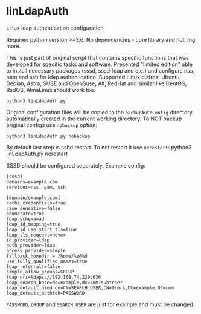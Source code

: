 # linLdapAuth
Linux ldap authentication configuration

Required python version >=3.6. No dependencies - core library and nothing more.

This is just part of original script that contains specific functions that was developed for specific tasks and software. Presented "limited edition" able to install necessary packages (sssd, sssd-ldap and etc.) and configure nss, pam and ssh for ldap authentication.
Supported Linux distros: Ubuntu, Debian, Astra, SUSE and OpenSuse, Alt, RedHat and similar like CentOS, RedOS, AlmaLinux should work too.

```
python3 linLdapAuth.py
```
Original configuration files will be copied to the `backupAuthConfig` directory automatically created in the current working directory.
To NOT backup original configs use `nobackup` option:
```
python3 linLdapAuth.py nobackup
```
By default last step is sshd restart. To not restart it use `norestart`:
python3 linLdapAuth.py norestart

SSSD should be configured separately.
Example config:
```
[sssd]
domains=example.com
services=nss, pam, ssh

[domain/example.com]
cache_credentials=true
case_sensitive=false
enumerate=true
ldap_schema=ad
ldap_id_mapping=true
ldap_id_use_start_tls=true
ldap_tls_reqcert=never
id_provider=ldap
auth_provider=ldap
access_provider=simple
fallback_homedir = /home/%u@%d
use_fully_qualified_names=true
ldap_referrals=false
simple_allow_groups=GROUP
ldap_uri=ldaps://192.168.74.229:636
ldap_search_base=dc=example,dc=com?subtree?
ldap_default_bind_dn=CN=SEARCH_USER,CN=Users,DC=example,DC=com
ldap_default_authtok=PASSWORD
```

`PASSWORD`, `GROUP` and `SEARCH_USER` are just for example and must be changed.